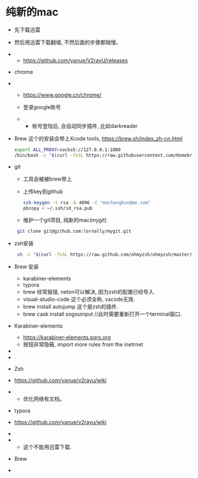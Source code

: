 # 纯新的mac





- 先下载迅雷

- 然后用迅雷下载翻墙, 不然后面的步骤都贼慢。

- - https://github.com/yanue/V2rayU/releases

- chrome

- - https://www.google.cn/chrome/

  - 登录google账号

  - - 账号登陆后, 会自动同步插件, 比如darkreader

- Brew 这个的安装会带上Xcode tools, https://brew.sh/index_zh-cn.html

  ```sh
  export ALL_PROXY=socks5://127.0.0.1:1080
  /bin/bash -c "$(curl -fsSL https://raw.githubusercontent.com/Homebrew/install/master/install.sh)"
  ```

- git

  - 工具会被被brew带上

  - 上传key到github

    ```sh
    ssh-keygen -t rsa -b 4096 -C "machangkun@me.com"
    pbcopy < ~/.ssh/id_rsa.pub
    ```

  - 维护一个git项目, 纯新的mac(mygit) 

  ```sh
   git clone git@github.com:lornally/mygit.git
  ```

- zsh安装

  ```sh
   sh -c "$(curl -fsSL https://raw.github.com/ohmyzsh/ohmyzsh/master/tools/install.sh)"
  ```

  

- Brew 安装

  - karabiner-elements
  - typora
  - brew 经常报错, neton可以解决, 因为zsh的配置已经导入.
  - visual-studio-code 这个必须全称, vscode无效.
  - brew install autojump  这个是zsh的插件.
  - brew cask install sogouinput    //此时需要重新打开一个terminal窗口.

- Karabiner-elements

  - https://karabiner-elements.pqrs.org
  - 按钮非常隐蔽, import more rules from the inetrnet





- 
- 
- Zsh
- https://github.com/yanue/v2rayu/wiki
- - 优化网络有文档。
- typora
- https://github.com/yanue/v2rayu/wiki
- 
- - 这个不能用迅雷下载.
- Brew
- 